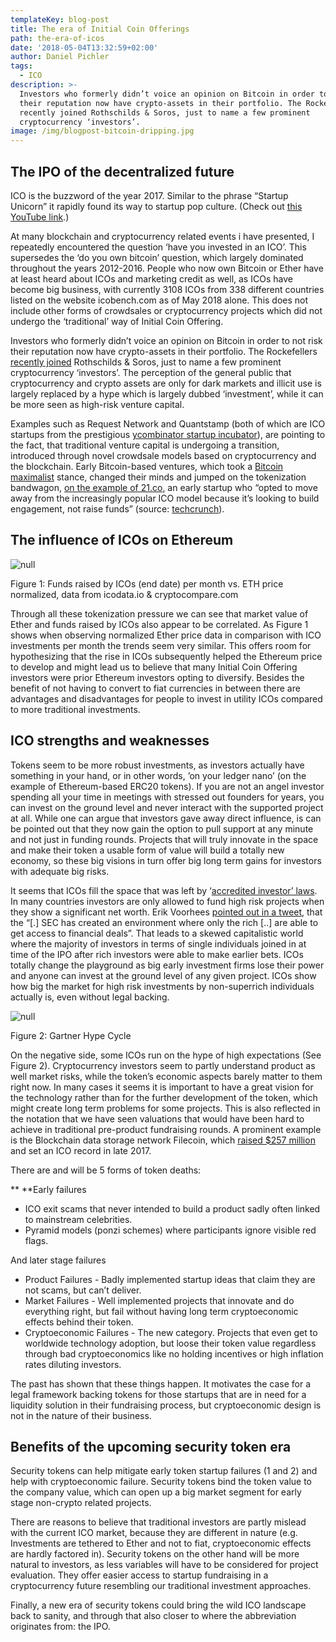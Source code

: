 ```yaml
---
templateKey: blog-post
title: The era of Initial Coin Offerings
path: the-era-of-icos
date: '2018-05-04T13:32:59+02:00'
author: Daniel Pichler
tags:
  - ICO
description: >-
  Investors who formerly didn’t voice an opinion on Bitcoin in order to not risk
  their reputation now have crypto-assets in their portfolio. The Rockefellers
  recently joined Rothschilds & Soros, just to name a few prominent
  cryptocurrency ‘investors’. 
image: /img/blogpost-bitcoin-dripping.jpg
---
```

<style>.blog__details--content img {width: 100%!important;max-width:100%!important;margin-right:0; }</style>

## The IPO of the decentralized future

ICO is the buzzword of the year 2017. Similar to the phrase “Startup Unicorn” it rapidly found its way to startup pop culture. (Check out [this YouTube link](https://www.youtube.com/watch?v=zF87k5opi0U&feature=youtu.be).)

At many blockchain and cryptocurrency related events i have presented, I repeatedly encountered the question ‘have you invested in an ICO’. This supersedes the ‘do you own bitcoin’ question, which largely dominated throughout the years 2012-2016. People who now own Bitcoin or Ether have at least heard about ICOs and marketing credit as well, as ICOs have become big business, with currently 3108 ICOs from 338 different countries listed on the website icobench.com as of May 2018 alone. This does not include other forms of crowdsales or cryptocurrency projects which did not undergo the ‘traditional’ way of Initial Coin Offering. 

Investors who formerly didn’t voice an opinion on Bitcoin in order to not risk their reputation now have crypto-assets in their portfolio. The Rockefellers [recently joined](https://www.rt.com/business/423559-rockefellers-soros-rothschilds-cryptocurrency-investment/) Rothschilds & Soros, just to name a few prominent cryptocurrency ‘investors’. The perception of the general public that cryptocurrency and crypto assets are only for dark markets and illicit use is largely replaced by a hype which is largely dubbed ‘investment’, while it can be more seen as high-risk venture capital. 

Examples such as Request Network and Quantstamp (both of which are ICO startups from the prestigious [ycombinator startup incubator](http://www.ycombinator.com/companies/)), are pointing to the fact, that traditional venture capital is undergoing a transition, introduced through novel crowdsale models based on cryptocurrency and the blockchain. Early Bitcoin-based ventures, which took a [Bitcoin maximalist](https://www.ccn.com/what-is-bitcoin-maximalism/) stance, changed their minds and jumped on the tokenization bandwagon, [on the example of 21.co](https://techcrunch.com/2017/09/20/21-co-announces-a-token-system-to-get-people-to-join-its-paid-messaging-network/), an early startup who “opted to move away from the increasingly popular ICO model because it’s looking to build engagement, not raise funds” (source: [techcrunch](https://techcrunch.com/2017/09/20/21-co-announces-a-token-system-to-get-people-to-join-its-paid-messaging-network/)). 

## The influence of ICOs on Ethereum

![null](/img/grphic_funds_raised_by_icos.png)

Figure 1: Funds raised by ICOs (end date) per month 
vs. ETH price normalized, data from icodata.io & cryptocompare.com

Through all these tokenization pressure we can see that market value of Ether and funds raised by ICOs also appear to be correlated. As Figure 1 shows when observing normalized Ether price data in comparison with ICO investments per month the trends seem very similar. This offers room for hypothesizing that the rise in ICOs subsequently helped the Ethereum price to develop and might lead us to believe that many Initial Coin Offering investors were prior Ethereum investors opting to diversify.  Besides the benefit of not having to convert to fiat currencies in between there are advantages and disadvantages for people to invest in utility ICOs compared to more traditional investments.

## ICO strengths and weaknesses

Tokens seem to be more robust investments, as investors actually have something in your hand, or in other words, ’on your ledger nano’ (on the example of Ethereum-based ERC20 tokens). If you are not an angel investor spending all your time in meetings with stressed out founders for years, you can invest on the ground level and never interact with the supported project at all. While one can argue that investors gave away direct influence, is can be pointed out that they now gain the option to pull support at any minute and not just in funding rounds. Projects that will truly innovate in the space and make their token a usable form of value will build a totally new economy, so these big visions in turn offer big long term gains for investors with adequate big risks.

It seems that ICOs fill the space that was left by ‘[accredited investor’ laws](https://www.marketwatch.com/story/number-of-icos-getting-regulation-lite-treatment-is-growing-2018-02-21). In many countries investors are only allowed to fund high risk projects when they show a significant net worth. Erik Voorhees [pointed out in a tweet](https://twitter.com/ErikVoorhees/status/991759831986982912), that the “\[.] SEC has created an environment where only the rich \[..] are able to get access to financial deals”. That leads to a skewed capitalistic world where the majority of investors in terms of single individuals joined in at time of the IPO after rich investors were able to make earlier bets. ICOs totally change the playground as big early investment firms lose their power and anyone can invest at the ground level of any given project. ICOs show how big the market for high risk investments by non-superrich individuals actually is, even without legal backing.

![null](/img/graph_2.png)

Figure 2: Gartner Hype Cycle

On the negative side, some ICOs run on the hype of high expectations (See Figure 2). Cryptocurrency investors seem to partly understand product as well market risks, while the token’s economic aspects barely matter to them right now. In many cases it seems it is important to have a great vision for the technology rather than for the further development of the token, which might create long term problems for some projects. This is also reflected in the notation that we have seen valuations that would have been hard to achieve in traditional pre-product fundraising rounds. A prominent example is the Blockchain data storage network Filecoin, which [raised $257 million](https://www.coindesk.com/257-million-filecoin-breaks-time-record-ico-funding/) and set an ICO record in late 2017.

There are and will be 5 forms of token deaths:

**
**Early failures

* ICO exit scams that never intended to build a product sadly often linked to mainstream celebrities.
* Pyramid models (ponzi schemes) where participants ignore visible red flags.

And later stage failures

* Product Failures - Badly implemented startup ideas that claim they are not scams, but can’t deliver. 
* Market Failures - Well implemented projects that innovate and do everything right, but fail without having long term cryptoeconomic effects behind their token.
* Cryptoeconomic Failures - The new category. Projects that even get to worldwide technology adoption, but loose their token value regardless through bad cryptoeconomics like no holding incentives or high inflation rates diluting investors.

The past has shown that these things happen. It motivates the case for a legal framework backing tokens for those startups that are in need for a liquidity solution in their fundraising process, but cryptoeconomic design is not in the nature of their business.  

## Benefits of the upcoming security token era

Security tokens can help mitigate early token startup failures (1 and 2) and help with cryptoeconomic failure. Security tokens bind the token value to the company value, which can open up a big market segment for early stage non-crypto related projects.

There are reasons to believe that traditional investors are partly mislead with the current ICO market, because they are different in nature (e.g. Investments are tethered to Ether and not to fiat, cryptoeconomic effects are hardly factored in). Security tokens on the other hand will be more natural to investors, as less variables will have to be considered for project evaluation. They offer easier access to startup fundraising in a cryptocurrency future resembling our traditional investment approaches.

Finally, a new era of security tokens could bring the wild ICO landscape back to sanity, and through that also closer to where the abbreviation originates from: the IPO.
